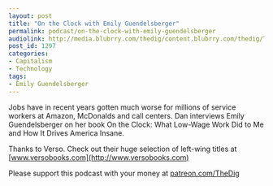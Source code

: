 ```yaml
---
layout: post
title: "On the Clock with Emily Guendelsberger"
permalink: podcast/on-the-clock-with-emily-guendelsberger
audiolink: http://media.blubrry.com/thedig/content.blubrry.com/thedig/The_Dig-EP_213-Guendelsberger.mp3
post_id: 1297
categories: 
- Capitalism
- Technology
tags: 
- Emily Guendelsberger
---
```


Jobs have in recent years gotten much worse for millions of service workers at Amazon, McDonalds and call centers. Dan interviews Emily Guendelsberger on her book On the Clock: What Low-Wage Work Did to Me and How It Drives America Insane.

Thanks to Verso. Check out their huge selection of left-wing titles at 
[www.versobooks.com](http://www.versobooks.com)

Please support this podcast with your money at 
[patreon.com/TheDig](http://patreon.com/TheDig)